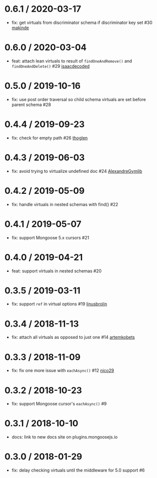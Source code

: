 0.6.1 / 2020-03-17
==================
 * fix: get virtuals from discriminator schema if discriminator key set #30 [makinde](https://github.com/makinde)

0.6.0 / 2020-03-04
==================
 * feat: attach lean virtuals to result of `findOneAndRemove()` and `findOneAndDelete()` #29 [isaacdecoded](https://github.com/isaacdecoded)

0.5.0 / 2019-10-16
==================
 * fix: use post order traversal so child schema virtuals are set before parent schema #28

0.4.4 / 2019-09-23
==================
 * fix: check for empty path #26 [thoglen](https://github.com/thoglen)

0.4.3 / 2019-06-03
==================
 * fix: avoid trying to virtualize undefined doc #24 [AlexandreGymlib](https://github.com/AlexandreGymlib)

0.4.2 / 2019-05-09
==================
 * fix: handle virtuals in nested schemas with find() #22

0.4.1 / 2019-05-07
==================
 * fix: support Mongoose 5.x cursors #21

0.4.0 / 2019-04-21
==================
 * feat: support virtuals in nested schemas #20

0.3.5 / 2019-03-11
==================
 * fix: support `ref` in virtual options #19 [linusbrolin](https://github.com/linusbrolin)

0.3.4 / 2018-11-13
==================
 * fix: attach all virtuals as opposed to just one #14 [artemkobets](https://github.com/artemkobets)

0.3.3 / 2018-11-09
==================
 * fix: fix one more issue with `eachAsync()` #12 [nico29](https://github.com/nico29)

0.3.2 / 2018-10-23
==================
 * fix: support Mongoose cursor's `eachAsync()` #9

0.3.1 / 2018-10-10
==================
 * docs: link to new docs site on plugins.mongoosejs.io

0.3.0 / 2018-01-29
==================
 * fix: delay checking virtuals until the middleware for 5.0 support #6
